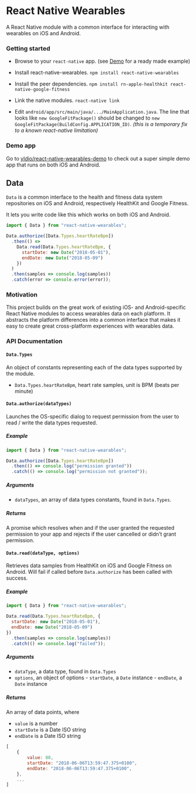 # React Native Wearables

A React Native module with a common interface for interacting with wearables on iOS and Android.

### Getting started

* Browse to your `react-native` app. (see [Demo](#demo-app) for a ready made example)

* Install react-native-wearables.
`npm install react-native-wearables`

* Install the peer dependencies.
`npm install rn-apple-healthkit react-native-google-fitness`

* Link the native modules.
`react-native link`

* Edit `android/app/src/main/java/.../MainApplication.java`. The line that looks like `new GoogleFitPackage()` should be changed to `new GoogleFitPackage(BuildConfig.APPLICATION_ID)`. _(this is a temporary fix to a known react-native limitation)_

### Demo app

Go to [yldio/react-native-wearables-demo](https://github.com/yldio/react-native-wearables-demo) to check out a super simple demo app that runs on both iOS and Android.

## Data

`Data` is a common interface to the health and fitness data system repositories on iOS and Android, respectively HealthKit and Google Fitness.

It lets you write code like this which works on both iOS and Android.

```js
import { Data } from "react-native-wearables";

Data.authorize([Data.Types.heartRateBpm])
  .then(() =>
    Data.read(Data.Types.heartRateBpm, {
      startDate: new Date("2018-05-01"),
      endDate: new Date("2018-05-09")
    })
  )
  .then(samples => console.log(samples))
  .catch(error => console.error(error));
```

### Motivation

This project builds on the great work of existing iOS- and Android-specific React Native modules to access wearables data on each platform. It abstracts the platform differences into a common interface that makes it easy to create great cross-platform experiences with wearables data.

### API Documentation

#### `Data.Types`

An object of constants representing each of the data types supported by the module.

- `Data.Types.heartRateBpm`, heart rate samples, unit is BPM (beats per minute)

#### `Data.authorize(dataTypes)`

Launches the OS-specific dialog to request permission from the user to read / write the data types requested.

##### Example

```js
import { Data } from "react-native-wearables";

Data.authorize([Data.Types.heartRateBpm])
  .then(() => console.log("permission granted"))
  .catch(() => console.log("permission not granted"));
```

##### Arguments

- `dataTypes`, an array of data types constants, found in `Data.Types`.

##### Returns

A promise which resolves when and if the user granted the requested permission to your app and rejects if the user cancelled or didn’t grant permission.

#### `Data.read(dataType, options)`

Retrieves data samples from HealthKit on iOS and Google Fitness on Android. Will fail if called before `Data.authorize` has been called with success.

##### Example

```js
import { Data } from "react-native-wearables";

Data.read(Data.Types.heartRateBpm, {
  startDate: new Date("2018-05-01"),
  endDate: new Date("2018-05-09")
})
  .then(samples => console.log(samples))
  .catch(() => console.log("failed"));
```

##### Arguments

- `dataType`, a data type, found in `Data.Types`
- `options`, an object of options - `startDate`, a `Date` instance - `endDate`, a `Date` instance

##### Returns

An array of data points, where

- `value` is a number
- `startDate` is a Date ISO string
- `endDate` is a Date ISO string

```js
[
	{
		value: 80,
		startDate: "2018-06-06T13:59:47.375+0100",
		endDate: "2018-06-06T13:59:47.375+0100",
	},
	...
]
```
